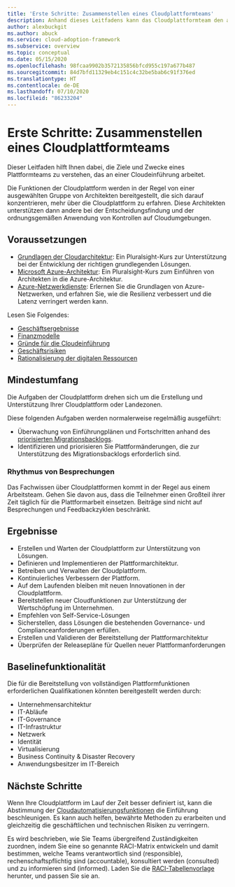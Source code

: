 ```yaml
---
title: 'Erste Schritte: Zusammenstellen eines Cloudplattformteams'
description: Anhand dieses Leitfadens kann das Cloudplattformteam den angegebenen Projektumfang sowie die Zielvorgaben und Funktionen nachvollziehen.
author: alexbuckgit
ms.author: abuck
ms.service: cloud-adoption-framework
ms.subservice: overview
ms.topic: conceptual
ms.date: 05/15/2020
ms.openlocfilehash: 98fcaa9902b3572135856bfcd955c197a677b487
ms.sourcegitcommit: 84d7bfd11329eb4c151c4c32be5bab6c91f376ed
ms.translationtype: HT
ms.contentlocale: de-DE
ms.lasthandoff: 07/10/2020
ms.locfileid: "86233204"
---
```

# <a name="get-started-build-a-cloud-platform-team"></a>Erste Schritte: Zusammenstellen eines Cloudplattformteams

Dieser Leitfaden hilft Ihnen dabei, die Ziele und Zwecke eines Plattformteams zu verstehen, das an einer Cloudeinführung arbeitet.

Die Funktionen der Cloudplattform werden in der Regel von einer ausgewählten Gruppe von Architekten bereitgestellt, die sich darauf konzentrieren, mehr über die Cloudplattform zu erfahren. Diese Architekten unterstützen dann andere bei der Entscheidungsfindung und der ordnungsgemäßen Anwendung von Kontrollen auf Cloudumgebungen.

## <a name="prerequisites"></a>Voraussetzungen

- [Grundlagen der Cloudarchitektur](https://www.pluralsight.com/courses/cloud-architecture-foundations): Ein Pluralsight-Kurs zur Unterstützung bei der Entwicklung der richtigen grundlegenden Lösungen.
- [Microsoft Azure-Architektur](https://www.pluralsight.com/courses/cloud-architecture-foundations): Ein Pluralsight-Kurs zum Einführen von Architekten in die Azure-Architektur.
- [Azure-Netzwerkdienste](https://docs.microsoft.com/learn/modules/intro-to-azure-networking): Erlernen Sie die Grundlagen von Azure-Netzwerken, und erfahren Sie, wie die Resilienz verbessert und die Latenz verringert werden kann.

Lesen Sie Folgendes:

- [Geschäftsergebnisse](../../strategy/business-outcomes/index.md)
- [Finanzmodelle](../../strategy/financial-models.md)
- [Gründe für die Cloudeinführung](../../strategy/motivations.md)
- [Geschäftsrisiken](../../govern/policy-compliance/risk-tolerance.md)
- [Rationalisierung der digitalen Ressourcen](../../digital-estate/index.md)

## <a name="minimum-scope"></a>Mindestumfang

Die Aufgaben der Cloudplattform drehen sich um die Erstellung und Unterstützung Ihrer Cloudplattform oder Landezonen.

Diese folgenden Aufgaben werden normalerweise regelmäßig ausgeführt:

- Überwachung von Einführungplänen und Fortschritten anhand des [priorisierten Migrationsbacklogs](../../migrate/migration-considerations/assess/release-iteration-backlog.md).
- Identifizieren und priorisieren Sie Plattformänderungen, die zur Unterstützung des Migrationsbacklogs erforderlich sind.

### <a name="meeting-cadence"></a>Rhythmus von Besprechungen

Das Fachwissen über Cloudplattformen kommt in der Regel aus einem Arbeitsteam. Gehen Sie davon aus, dass die Teilnehmer einen Großteil ihrer Zeit täglich für die Plattformarbeit einsetzen. Beiträge sind nicht auf Besprechungen und Feedbackzyklen beschränkt.

## <a name="deliverables"></a>Ergebnisse

- Erstellen und Warten der Cloudplattform zur Unterstützung von Lösungen.
- Definieren und Implementieren der Plattformarchitektur.
- Betreiben und Verwalten der Cloudplattform.
- Kontinuierliches Verbessern der Plattform.
- Auf dem Laufenden bleiben mit neuen Innovationen in der Cloudplattform.
- Bereitstellen neuer Cloudfunktionen zur Unterstützung der Wertschöpfung im Unternehmen.
- Empfehlen von Self-Service-Lösungen
- Sicherstellen, dass Lösungen die bestehenden Governance- und Complianceanforderungen erfüllen.
- Erstellen und Validieren der Bereitstellung der Plattformarchitektur
- Überprüfen der Releasepläne für Quellen neuer Plattformanforderungen

## <a name="baseline-capability"></a>Baselinefunktionalität

Die für die Bereitstellung von vollständigen Plattformfunktionen erforderlichen Qualifikationen könnten bereitgestellt werden durch:

- Unternehmensarchitektur
- IT-Abläufe
- IT-Governance
- IT-Infrastruktur
- Netzwerk
- Identität
- Virtualisierung
- Business Continuity & Disaster Recovery
- Anwendungsbesitzer im IT-Bereich

## <a name="whats-next"></a>Nächste Schritte

Wenn Ihre Cloudplattform im Lauf der Zeit besser definiert ist, kann die Abstimmung der [Cloudautomatisierungsfunktionen](./cloud-automation.md) die Einführung beschleunigen. Es kann auch helfen, bewährte Methoden zu erarbeiten und gleichzeitig die geschäftlichen und technischen Risiken zu verringern.

Es wird beschrieben, wie Sie Teams übergreifend Zuständigkeiten zuordnen, indem Sie eine so genannte RACI-Matrix entwickeln und damit bestimmen, welche Teams verantwortlich sind (responsible), rechenschaftspflichtig sind (accountable), konsultiert werden (consulted) und zu informieren sind (informed). Laden Sie die [RACI-Tabellenvorlage](https://archcenter.blob.core.windows.net/cdn/fusion/management/raci-template.xlsx) herunter, und passen Sie sie an.
